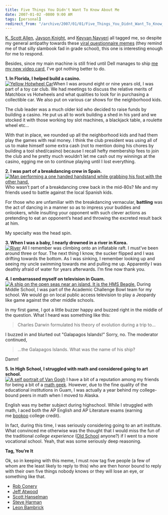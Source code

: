 ```yaml
---
title: Five Things You Didn't Want To Know About Me
date: 2007-01-02 -0800 9:00 AM
tags: [personal]
redirect_from: "/archive/2007/01/01/Five_Things_You_Didnt_Want_To_Know_About_Me.aspx/"
---
```


[K. Scott
Allen](http://odetocode.com/Blogs/scott/archive/2006/12/30/9637.aspx "5 Things You Don’t Know About Scott"),
[Jayson
Knight](http://jaysonknight.com/blog/archive/2006/12/29/five-or-so-things-you-didn-t-know-about-me.aspx "5 Things You Don’t Know About Jayson Knight’s"),
and [Keyvan
Nayyeri](http://nayyeri.net/archive/2007/01/01/five-things-you-didn-t-know-about-me.aspx "Five Things You Don’t Know About Keyvan")
all tagged me, so despite my general antipathy towards these [viral
questionnaire
memes](https://haacked.com/archive/2005/05/18/Blogging-Three-Questions.aspx "A meme I participated in")
(they remind me of that silly slambook fad in grade school), this one is
interesting enough for me to respond.

Besides, since my main machine is still fried until Dell manages to ship
[me my new video
card](https://haacked.com/archive/2006/12/25/Merry_Christmas.aspx "My video card woes."),
I’ve got nothing better to do.

**1. In Florida, I helped build a casino.**\
[![Yellow Hotwheel
Car](https://haacked.com/images/haacked_com/WindowsLiveWriter/FiveThingsYouDidntWantToKnowAboutMe_13444/141012_hot_wheels_thumb%5B1%5D.jpg)](https://haacked.com/images/haacked_com/WindowsLiveWriter/FiveThingsYouDidntWantToKnowAboutMe_13444/141012_hot_wheels%5B3%5D.jpg)When
I was around eight or nine years old, I was part of a toy car club. We
had meetings to discuss the relative merits of Matchbox vs Hotwheels and
what qualities to look for in purchasing a collectible car. We also put
on various car shows for the neighborhood kids.

The club leader was a much older kid who decided to raise funds by
building a casino. He put us all to work building a shed in his yard and
we stocked it with those working toy slot machines, a blackjack table, a
roulette wheel etc...

With that in place, we rounded up all the neighborhood kids and had them
play the games with real money. I think the club president was using all
of us to make himself some extra cash (not to mention doing his chores
by building a tool shed/casino) because I recall hefty membership fees
to join the club and he pretty much wouldn’t let me cash out my winnings
at the casino, egging me on to continue playing until I lost everything.

**2. I was part of a breakdancing crew in Spain.**\
[![Man performing a one handed handstand while grabbing his foot with
the other
hand.](https://haacked.com/images/haacked_com/WindowsLiveWriter/FiveThingsYouDidntWantToKnowAboutMe_13444/662393_rewind_thumb%5B1%5D.jpg)](https://haacked.com/images/haacked_com/WindowsLiveWriter/FiveThingsYouDidntWantToKnowAboutMe_13444/662393_rewind%5B3%5D.jpg)
Who wasn’t part of a breakdancing crew back in the mid-80s? Me and my
friends used to battle against the local Spanish kids.

For those who are unfamiliar with the breakdancing vernacular,
**battling** was the act of dancing in a manner so as to impress your
buddies and onlookers, while insulting your opponent with such clever
actions as pretending to eat an opponent’s head and throwing the
excreted result back at him.

My specialty was the head spin.

**3. When I was a baby, I nearly drowned in a river in Korea.**\
[![River](https://haacked.com/images/haacked_com/WindowsLiveWriter/FiveThingsYouDidntWantToKnowAboutMe_13444/690176_water_rafting_thumb%5B1%5D.jpg)](https://haacked.com/images/haacked_com/WindowsLiveWriter/FiveThingsYouDidntWantToKnowAboutMe_13444/690176_water_rafting%5B3%5D.jpg)
All I remember was climbing onto an inflatable raft. I must’ve been
around three or four. The next thing I know, the sucker flipped and I
was drifting towards the bottom. As I was sinking, I remember looking up
and seeing my uncle swimming towards me and pulling me up. Apparently I
was deathly afraid of water for years afterwards. I’m fine now thank
you.

**4. I embarrassed myself on television in Guam.**\
[![A ship on the open seas near an island. It is the HMS
Beagle.](https://haacked.com/images/haacked_com/WindowsLiveWriter/FiveThingsYouDidntWantToKnowAboutMe_13444/05458_400_thumb%5B1%5D.jpg)](https://haacked.com/images/haacked_com/WindowsLiveWriter/FiveThingsYouDidntWantToKnowAboutMe_13444/05458_400%5B3%5D.jpg)
During Middle School, I was part of the Academic Challenge Bowl team for
my school. We would go on local public access television to play a
Jeopardy like game against the other middle schools.

In my first game, I got a little buzzer happy and buzzed right in the
middle of the question. What I heard was something like this:

> Charles Darwin formulated his theory of evolution during a trip to...

I buzzed in and blurted out "Galapagos Islands!" Sorry, no. The
moderator continued,

> ...the Galapagos Islands. What was the name of his ship?

Damn!

**5. In High School, I struggled with math and considered going to art
school.**\
[![A self portrait of Van
Gogh](https://haacked.com/images/haacked_com/WindowsLiveWriter/FiveThingsYouDidntWantToKnowAboutMe_13444/vangogh_picture_thumb%5B1%5D.jpg)](https://haacked.com/images/haacked_com/WindowsLiveWriter/FiveThingsYouDidntWantToKnowAboutMe_13444/vangogh_picture%5B3%5D.jpg)
I have a bit of a reputation among my friends for being a bit of a [math
geek](https://haacked.com/archive/2005/10/20/Patterns-In-Number-Sequences.aspx "Patterns In Number Sequences").
However, due to the fine quality of the educational institutions in
Guam, I was actually a year behind my college-bound peers in math when I
moved to Alaska.

English was my better subject during highschool. While I struggled with
math, I aced both the AP English and AP Literature exams (earning
me [bookoo](http://www.urbandictionary.com/define.php?term=bookoo "Definition of Bookoo - An abundance")
college credit).

In fact, during this time, I was seriously considering going to an art
institute. What convinced me otherwise was the thought that I would miss
the fun of the traditional *college experience* ([Old
School](https://haacked.com/archive/2006/12/25/Merry_Christmas.aspx "Old School on the Internet Movie Database") anyone?)
if I went to a more vocational school. Yeah, that was some seriously
deep reasoning.

**Tag, You’re It**

Ok, so in keeping with this meme, I must now tag five people (a few of
whom are the least likely to reply to this) who are then honor bound to
reply with their own five things nobody knows or they will lose an eye,
or something like that.

-   [Rob Conery](http://www.wekeroad.com/blogs/ "Rob Conery’s Blog")
-   [Jeff
    Atwood](http://www.codinghorror.com/blog/ "Jeff Atwood’s Blog")
-   [Scott
    Hanselman](http://hanselman.com/blog/ "Scott Hanselman’s Blog")
-   [Steve Harman](http://stevenharman.net/ "Steve Harman's Blog")
-   [Leon Bambrick](http://secretgeek.net/ "Leon Bambrick's Blog")


